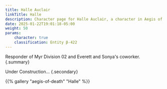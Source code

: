 ```yaml
---
title: Halle Auclair
linkTitle: Halle
description: Character page for Halle Auclair, a character in Aegis of Death.
date: 2025-01-22T19:01:18-05:00
weight: 50
params:
    character: true
    classification: Entity β-422
---
```


Responder of Myr Division 02 and Everett and Sonya's coworker.
{.summary}

<!--more-->

Under Construction...
{.secondary}

<section class="gallery">
{{% gallery "aegis-of-death" "Halle" %}}
</section>
